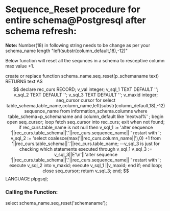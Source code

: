 # Sequence_Reset procedure for entire schema@Postgresql after schema refresh:

**Note:**  Number(18) in following string needs to be change as per your schema_name length "left(substr(column_default,18),-12)"

Below function will reset all the sequnces in a schema to resceptive column max value +1.

create or replace function schema_name.seq_reset(p_schemaname text)
RETURNS text AS $$
declare
rec_curs RECORD;
v_val integer;
v_sql_1 TEXT DEFAULT '';
v_sql_2 TEXT DEFAULT '';
v_sql_3 TEXT DEFAULT '';
v_maxid integer;
seq_cursor cursor for select table_schema,table_name,column_name,left(substr(column_default,18),-12) sequence_name from information_schema.columns where table_schema=p_schemaname and column_default like 'nextval%' ;
begin
open seq_cursor;
loop
fetch seq_cursor into rec_curs;
exit when not found;
if rec_curs.table_name is not null then
v_sql_1 := 'alter sequence '||rec_curs.table_schema||'.'||rec_curs.sequence_name|| ' restart with ';
v_sql_2 := 'select coalesce(max('||rec_curs.column_name||'),0) +1 from '||rec_curs.table_schema||'.'||rec_curs.table_name;
--v_sql_3 is just for checking which statements executed through v_sql_1
v_sql_3 := v_sql_3||E'\n'||'alter sequence '||rec_curs.table_schema||'.'||rec_curs.sequence_name|| ' restart with ';
execute v_sql_2 into v_maxid;
execute v_sql_1 ||v_maxid;
end if;
end loop;
close seq_cursor;
return v_sql_3;
end; $$
LANGUAGE plpgsql;


### Calling the Function:

select schema_name.seq_reset('schemaname'); 
